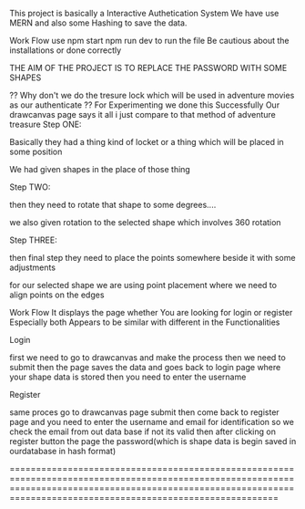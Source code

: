 This project is basically a Interactive Authetication System 
We have use MERN and also some Hashing to save the data.

Work Flow 
use npm start
npm run dev 
to run the file Be cautious about the installations or done correctly 

 THE AIM OF THE PROJECT IS TO REPLACE THE PASSWORD WITH SOME SHAPES

 ?? Why don't we do the tresure lock which will be used in adventure movies as our authenticate ??
For Experimenting 
we done this Successfully
Our drawcanvas page says it all
i just compare to that method of adventure treasure
Step ONE:

Basically they had a thing kind of locket or a thing which will be placed in some position

We had given shapes in the place of those thing

Step TWO:

then they need to rotate that shape to some degrees....

we also given rotation to the selected shape which involves 360  rotation 

Step THREE:

then final step they need to place the points somewhere beside it with some adjustments 

for our selected shape we are using point placement where we need to align points on the edges 


Work Flow
It displays the page whether You are looking for login or register
Especially both Appears to be similar with different in the Functionalities



Login

first we need to go to drawcanvas and make the process then we need to submit then the page saves the data and goes back to login page
where your shape data is stored then you need to enter the username 

Register

same proces go to drawcanvas page submit then come back to register page and you need to enter the username and email for identification
so we check the email from out data base if not its valid then after clicking on register button the page the password(which is shape data is begin saved in ourdatabase in hash format)


=====================================================================================================================================================================================================================


 
